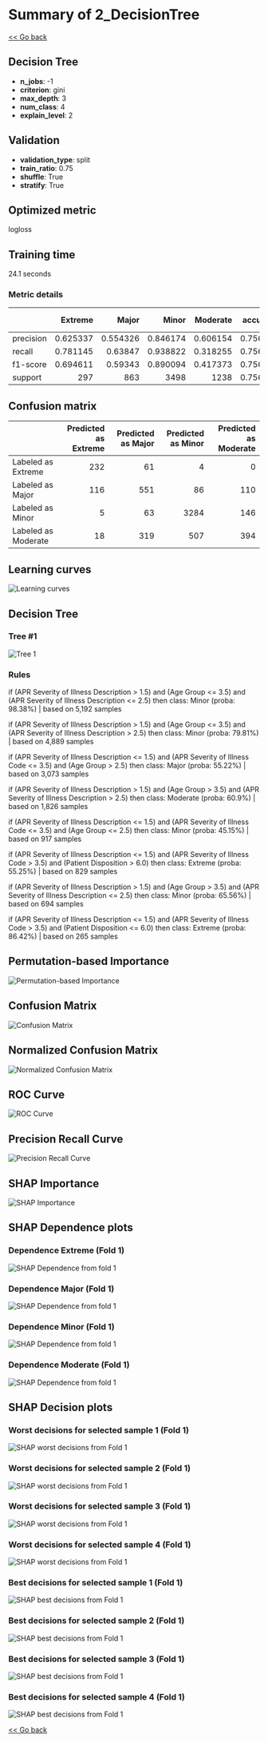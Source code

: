# Summary of 2_DecisionTree

[<< Go back](../README.md)


## Decision Tree
- **n_jobs**: -1
- **criterion**: gini
- **max_depth**: 3
- **num_class**: 4
- **explain_level**: 2

## Validation
 - **validation_type**: split
 - **train_ratio**: 0.75
 - **shuffle**: True
 - **stratify**: True

## Optimized metric
logloss

## Training time

24.1 seconds

### Metric details
|           |    Extreme |      Major |       Minor |    Moderate |   accuracy |   macro avg |   weighted avg |   logloss |
|:----------|-----------:|-----------:|------------:|------------:|-----------:|------------:|---------------:|----------:|
| precision |   0.625337 |   0.554326 |    0.846174 |    0.606154 |   0.756615 |    0.657998 |       0.741934 |   0.59297 |
| recall    |   0.781145 |   0.63847  |    0.938822 |    0.318255 |   0.756615 |    0.669173 |       0.756615 |   0.59297 |
| f1-score  |   0.694611 |   0.59343  |    0.890094 |    0.417373 |   0.756615 |    0.648877 |       0.737565 |   0.59297 |
| support   | 297        | 863        | 3498        | 1238        |   0.756615 | 5896        |    5896        |   0.59297 |


## Confusion matrix
|                     |   Predicted as Extreme |   Predicted as Major |   Predicted as Minor |   Predicted as Moderate |
|:--------------------|-----------------------:|---------------------:|---------------------:|------------------------:|
| Labeled as Extreme  |                    232 |                   61 |                    4 |                       0 |
| Labeled as Major    |                    116 |                  551 |                   86 |                     110 |
| Labeled as Minor    |                      5 |                   63 |                 3284 |                     146 |
| Labeled as Moderate |                     18 |                  319 |                  507 |                     394 |

## Learning curves
![Learning curves](learning_curves.png)

## Decision Tree 

### Tree #1
![Tree 1](learner_fold_0_tree.svg)

### Rules

if (APR Severity of Illness Description > 1.5) and (Age Group <= 3.5) and (APR Severity of Illness Description <= 2.5) then class: Minor (proba: 98.38%) | based on 5,192 samples

if (APR Severity of Illness Description > 1.5) and (Age Group <= 3.5) and (APR Severity of Illness Description > 2.5) then class: Minor (proba: 79.81%) | based on 4,889 samples

if (APR Severity of Illness Description <= 1.5) and (APR Severity of Illness Code <= 3.5) and (Age Group > 2.5) then class: Major (proba: 55.22%) | based on 3,073 samples

if (APR Severity of Illness Description > 1.5) and (Age Group > 3.5) and (APR Severity of Illness Description > 2.5) then class: Moderate (proba: 60.9%) | based on 1,826 samples

if (APR Severity of Illness Description <= 1.5) and (APR Severity of Illness Code <= 3.5) and (Age Group <= 2.5) then class: Minor (proba: 45.15%) | based on 917 samples

if (APR Severity of Illness Description <= 1.5) and (APR Severity of Illness Code > 3.5) and (Patient Disposition > 6.0) then class: Extreme (proba: 55.25%) | based on 829 samples

if (APR Severity of Illness Description > 1.5) and (Age Group > 3.5) and (APR Severity of Illness Description <= 2.5) then class: Minor (proba: 65.56%) | based on 694 samples

if (APR Severity of Illness Description <= 1.5) and (APR Severity of Illness Code > 3.5) and (Patient Disposition <= 6.0) then class: Extreme (proba: 86.42%) | based on 265 samples





## Permutation-based Importance
![Permutation-based Importance](permutation_importance.png)
## Confusion Matrix

![Confusion Matrix](confusion_matrix.png)


## Normalized Confusion Matrix

![Normalized Confusion Matrix](confusion_matrix_normalized.png)


## ROC Curve

![ROC Curve](roc_curve.png)


## Precision Recall Curve

![Precision Recall Curve](precision_recall_curve.png)



## SHAP Importance
![SHAP Importance](shap_importance.png)

## SHAP Dependence plots

### Dependence Extreme (Fold 1)
![SHAP Dependence from fold 1](learner_fold_0_shap_dependence_class_Extreme.png)
### Dependence Major (Fold 1)
![SHAP Dependence from fold 1](learner_fold_0_shap_dependence_class_Major.png)
### Dependence Minor (Fold 1)
![SHAP Dependence from fold 1](learner_fold_0_shap_dependence_class_Minor.png)
### Dependence Moderate (Fold 1)
![SHAP Dependence from fold 1](learner_fold_0_shap_dependence_class_Moderate.png)

## SHAP Decision plots

### Worst decisions for selected sample 1 (Fold 1)
![SHAP worst decisions from Fold 1](learner_fold_0_sample_0_worst_decisions.png)
### Worst decisions for selected sample 2 (Fold 1)
![SHAP worst decisions from Fold 1](learner_fold_0_sample_1_worst_decisions.png)
### Worst decisions for selected sample 3 (Fold 1)
![SHAP worst decisions from Fold 1](learner_fold_0_sample_2_worst_decisions.png)
### Worst decisions for selected sample 4 (Fold 1)
![SHAP worst decisions from Fold 1](learner_fold_0_sample_3_worst_decisions.png)
### Best decisions for selected sample 1 (Fold 1)
![SHAP best decisions from Fold 1](learner_fold_0_sample_0_best_decisions.png)
### Best decisions for selected sample 2 (Fold 1)
![SHAP best decisions from Fold 1](learner_fold_0_sample_1_best_decisions.png)
### Best decisions for selected sample 3 (Fold 1)
![SHAP best decisions from Fold 1](learner_fold_0_sample_2_best_decisions.png)
### Best decisions for selected sample 4 (Fold 1)
![SHAP best decisions from Fold 1](learner_fold_0_sample_3_best_decisions.png)

[<< Go back](../README.md)
